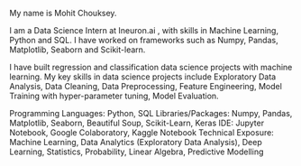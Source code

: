 My name is Mohit Chouksey.

I am a Data Science Intern at Ineuron.ai  , with skills in Machine Learning, Python and SQL. I have worked on frameworks such as Numpy, Pandas, Matplotlib, Seaborn and Scikit-learn.

I have built regression and classification data science projects with machine learning. My key skills in data science projects include Exploratory Data Analysis, Data Cleaning, Data Preprocessing, Feature Engineering, Model Training with hyper-parameter tuning, Model Evaluation.

Programming Languages:  Python, SQL 
Libraries/Packages:   Numpy, Pandas, Matplotlib, Seaborn, Beautiful Soup, Scikit-Learn, Keras 
IDE:   Jupyter Notebook, Google Colaboratory, Kaggle Notebook 
Technical Exposure:   Machine Learning, Data Analytics (Exploratory Data Analysis), Deep Learning, Statistics, Probability, Linear Algebra, Predictive Modelling  



